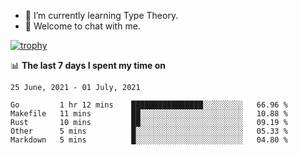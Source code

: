 <!--
### Hi there 👋

- 🤔 I was learning formal verification with Coq formally, but want to **build things** now.
- 😬 I am broadly interested in **computer systems** and **programming languages** (just a beginner 🥺).
- 🤩 (I hope I can) code for fun!

<img src="https://github-readme-stats.vercel.app/api?username=xxchan&show_icons=true&icon_color=0366d6&text_color=24292e&bg_color=ffffff&hide_title=true" />

---
-->


- 🌱 I’m currently learning Type Theory.
- 💬 Welcome to chat with me.


[![trophy](https://github-profile-trophy.vercel.app/?username=xxchan&theme=flat)](https://github.com/xxchan)


📊 **The last 7 days I spent my time on** 

<!--START_SECTION:waka-->
```text
25 June, 2021 - 01 July, 2021

Go         1 hr 12 mins    ████████████████░░░░░░░░░   66.96 % 
Makefile   11 mins         ██░░░░░░░░░░░░░░░░░░░░░░░   10.88 % 
Rust       10 mins         ██░░░░░░░░░░░░░░░░░░░░░░░   09.19 % 
Other      5 mins          █░░░░░░░░░░░░░░░░░░░░░░░░   05.33 % 
Markdown   5 mins          █░░░░░░░░░░░░░░░░░░░░░░░░   04.80 %
```
<!--END_SECTION:waka-->

<!--
**xxchan/xxchan** is a ✨ _special_ ✨ repository because its `README.md` (this file) appears on your GitHub profile.

Here are some ideas to get you started:

- 🔭 I’m currently working on ...
- 🌱 I’m currently learning ...
- 👯 I’m looking to collaborate on ...
- 🤔 I’m looking for help with ...
- 💬 Ask me about ...
- 📫 How to reach me: ...
- 😄 Pronouns: ...
- ⚡ Fun fact: ...
-->
